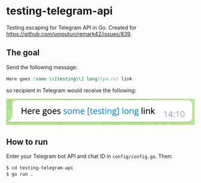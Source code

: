 # testing-telegram-api

Testing escaping for Telegram API in Go. Created for <https://github.com/umputun/remark42/issues/839>.

## The goal

Send the following message:

``` md
Here goes [some \\[testing\\] long](ya.ru) link
```

so recipient in Telegram would receive the following:

![](/img/telegram-link-escaped-brackets.png?raw=true)

## How to run

Enter your Telegram bot API and chat ID in `config/config.go`. Then:

``` sh
$ cd testing-telegram-api
$ go run .
```
